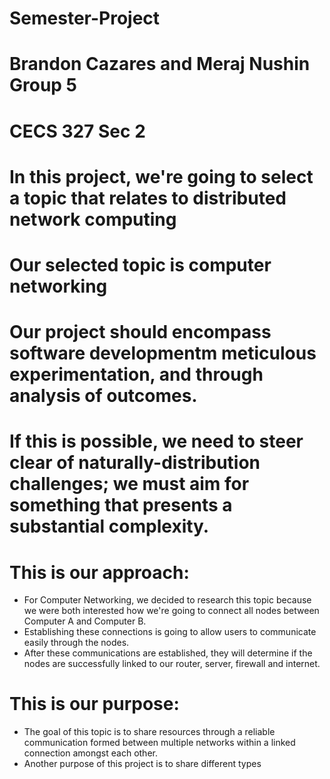 # Semester-Project
# Brandon Cazares and Meraj Nushin Group 5
# CECS 327 Sec 2 

# In this project, we're going to select a topic that relates to distributed network computing 

# Our selected topic is computer networking

# Our project should encompass software developmentm meticulous experimentation, and through analysis of outcomes. 

# If this is possible, we need to steer clear of naturally-distribution challenges; we must aim for something that presents a substantial complexity. 

# This is our approach: 
- For Computer Networking, we decided to research this topic because we were both interested how we're going to connect all nodes between Computer A and Computer B.
- Establishing these connections is going to allow users to communicate easily through the nodes.
- After these communications are established, they will determine if the nodes are successfully linked to our router, server, firewall and internet.

# This is our purpose: 
- The goal of this topic is to share resources through a reliable communication formed between multiple networks within a linked connection amongst each other.
- Another purpose of this project is to share different types 
